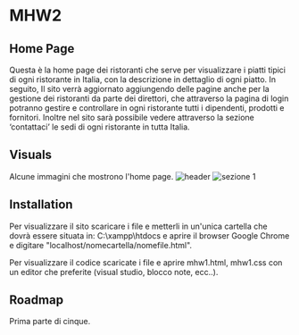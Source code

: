 # MHW2



## Home Page

Questa è la home page dei ristoranti che  serve per visualizzare i piatti tipici di ogni ristorante in Italia, con la descrizione in dettaglio di ogni piatto.
In seguito, Il sito verrà aggiornato aggiungendo delle pagine anche per la gestione dei ristoranti da parte dei direttori, che attraverso la pagina di login potranno gestire e controllare in ogni ristorante tutti i dipendenti, prodotti e fornitori.
Inoltre nel sito sarà possibile vedere attraverso la sezione ‘contattaci’ le sedi di ogni ristorante in tutta Italia.



## Visuals



Alcune immagini che mostrono l'home page.
![header](https://user-images.githubusercontent.com/79881013/112681581-3ebcb280-8e6f-11eb-89e8-f3d3ec0620b7.PNG)
![sezione 1](https://user-images.githubusercontent.com/79881013/112681606-454b2a00-8e6f-11eb-8877-b3310328f224.PNG)



## Installation



Per visualizzare il sito scaricare i file e metterli in un'unica cartella che dovrà essere situata in: C:\xampp\htdocs e
aprire il browser Google Chrome e digitare "localhost/nomecartella/nomefile.html".

Per visualizzare il codice scaricate i file e aprire mhw1.html, mhw1.css con un editor che preferite (visual studio, blocco note, ecc..).


## Roadmap
Prima parte di cinque.
